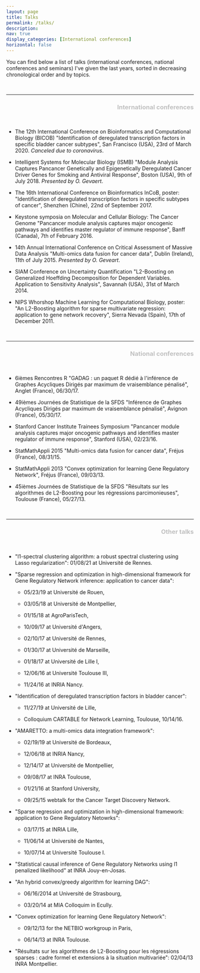 ```yaml
---
layout: page
title: Talks
permalink: /talks/
description: 
nav: true
display_categories: [International conferences]
horizontal: false
---
```


You can find below a list of talks (international conferences, national conferences and seminars) I've given the last years, sorted in decreasing chronological order and by topics.

<br/> 

----------------
<div style="text-align: right"> <h3> <span style="color: silver;"> International conferences</span> </h3>  </div>

<br/>


- The 12th International Conference on Bioinformatics and Computational Biology (BICOB) "Identification of deregulated transcription factors in specific bladder cancer subtypes", San Francisco (USA), 23rd of March 2020. _Canceled due to coronavirus_.
    
- Intelligent Systems for Molecular Biology (ISMB) "Module Analysis Captures Pancancer Genetically and Epigenetically Deregulated Cancer Driver Genes for Smoking and Antiviral Response", Boston (USA), 9th of July 2018. _Presented by O. Gevaert_.
    
- The 16th International Conference on Bioinformatics InCoB, poster: "Identification of deregulated transcription factors in specific subtypes of cancer", Shenzhen (Chine), 22nd of September 2017.

- Keystone symposia on Molecular and Cellular Biology: The Cancer Genome "Pancancer module analysis captures major oncogenic pathways and identifies master regulator of immune response", Banff (Canada), 7th of February 2016.

- 14th Annual International Conference on Critical Assessment of Massive Data Analysis "Multi-omics data fusion for cancer data", Dublin (Ireland), 11th of July 2015. _Presented by O. Geveart_.

- SIAM Conference on Uncertainty Quantification "L2-Boosting on Generalized Hoeffding Decomposition for Dependent Variables. Application to Sensitivity Analysis", Savannah (USA), 31st of March 2014.

- NIPS Whorshop Machine Learning for Computational Biology, poster: "An L2-Boosting algorithm for sparse multivariate regression: application to gene network recovery", Sierra Nevada (Spain), 17th of December 2011. 

<br/>
 
----------------
<div style="text-align: right"> <h3> <span style="color: silver;"> National conferences</span> </h3>  </div>

<br/>

- 6ièmes Rencontres R "GADAG : un paquet R dédié à l'inférence de Graphes Acycliques Dirigés par maximum de vraisemblance pénalisé", Anglet (France), 06/30/17.

- 49ièmes Journées de Statistique de la SFDS "Inférence de Graphes Acycliques Dirigés par maximum de vraisemblance pénalisé", Avignon (France), 05/30/17.
    
- Stanford Cancer Institute Trainees Symposium "Pancancer module analysis captures major oncogenic pathways and identifies master regulator of immune response", Stanford (USA), 02/23/16.
    
- StatMathAppli 2015 "Multi-omics data fusion for cancer data", Fréjus (France), 08/31/15.

- StatMathAppli 2013 "Convex optimization for learning Gene Regulatory Network", Fréjus (France), 09/03/13.

- 45ièmes Journées de Statistique de la SFDS "Résultats sur les algorithmes de L2-Boosting pour les régressions parcimonieuses", Toulouse (France), 05/27/13. 

<br/>

----------------
<div style="text-align: right"> <h3> <span style="color: silver;"> Other talks</span> </h3>  </div>

<br/>

- "l1-spectral clustering algorithm: a robust spectral clustering using Lasso regularization": 01/08/21 at Université de Rennes.

- "Sparse regression and optimization in high-dimensional framework for Gene Regulatory Network inference: application to cancer data": 
    - 05/23/19 at Université de Rouen,
    
    - 03/05/18 at Université de Montpellier,
    
    - 01/15/18 at AgroParisTech,
    
    - 10/09/17 at Université d'Angers,
    
    - 02/10/17 at Université de Rennes,
    
    - 01/30/17 at Université de Marseille, 
    
    - 01/18/17 at Université de Lille I,
    
    - 12/06/16 at Université Toulouse III, 
    
    - 11/24/16 at INRIA Nancy.

- "Identification of deregulated transcription factors in bladder cancer":

    - 11/27/19 at Université de Lille,
    
    - Colloquium CARTABLE for Network Learning, Toulouse, 10/14/16.

- "AMARETTO: a multi-omics data integration framework": 

    - 02/19/19 at Université de Bordeaux,
    
    - 12/06/18 at INRIA Nancy, 
    
    - 12/14/17 at Université de Montpellier, 
    
    - 09/08/17 at INRA Toulouse, 
    
    - 01/21/16 at Stanford University,
    
    - 09/25/15 webtalk for the Cancer Target Discovery Network.

- "Sparse regression and optimization in high-dimensional framework: application to Gene Regulatory Netowrks": 

    - 03/17/15 at INRIA Lille, 
    
    - 11/06/14 at Université de Nantes, 
    
    - 10/07/14 at Université Toulouse I.

- "Statistical causal inference of Gene Regulatory Networks using l1 penalized likelihood" at INRA Jouy-en-Josas.

- "An hybrid convex/greedy algorithm for learning DAG": 

    - 06/16/2014 at Université de Strasbourg,
    
    - 03/20/14 at MIA Colloquim in Ecully.

- "Convex optimization for learning Gene Regulatory Network": 

    - 09/12/13 for the NETBIO workgroup in Paris,
    
    - 06/14/13 at INRA Toulouse.

- "Résultats sur les algorithmes de L2-Boosting pour les régressions sparses : cadre formel et extensions à la situation multivariée": 02/04/13 INRA Montpellier. 
